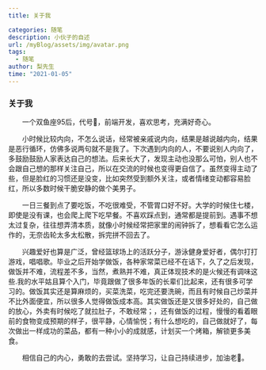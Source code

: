 ```yaml
---
title: 关于我

categories: 随笔
description: 小伙子的自述
url: /myBlog/assets/img/avatar.png
tags:
  - 随笔
author: 梨先生
time: "2021-01-05"
---
```


### 关于我

&emsp;&emsp;一个双鱼座95后，代号🍐，前端开发，喜欢思考，充满好奇心。

&emsp;&emsp;小时候比较内向，不怎么说话，经常被亲戚说内向，结果是越说越内向，结果是恶行循环，仿佛多说两句就不是我了。下次遇到内向的人，不要说别人内向了，多鼓励鼓励人家表达自己的想法。后来长大了，发现主动也没那么可怕，别人也不会跟自己想的那样关注自己，所以在交流的时候也变得更自信了。虽然变得主动了些，但是脸红的习惯还是没变，比如突然受到额外关注，或者情绪变动都容易脸红，所以多数时候干脆安静的做个美男子。

&emsp;&emsp;一日三餐到点了要吃饭，不吃很难受，不管胃口好不好。大学的时候住七楼，即使是没有课，也会爬上爬下吃早餐。不喜欢踩点到，通常都是提前到。遇事不想太过复杂，往往想弄清本质，就像小时候经常把家里的闹钟拆了，想看看它怎么运作的，无奈齿轮太多太松散，拆完拼不回去了。

&emsp;&emsp;兴趣爱好也算是广泛，曾经篮球场上的活跃分子，游泳健身爱好者，偶尔打打游戏，唱唱歌。毕业之后开始学做饭，各种家常菜已经不在话下，久了之后发现，做饭并不难，流程差不多，当然，煮熟并不难，真正体现技术的是火候还有调味这些.我的水平姑且算个入门，毕竟跟做了很多年饭的长辈们比起来，还有很多可学习的。做饭其实还是算麻烦的，买菜洗菜，吃完还要洗碗，而且有时候自己炒菜并不比外面便宜，所以很多人觉得做饭成本高。其实做饭还是又很多好处的，自己做的放心，外卖有时候吃了就拉肚子，不敢经常；，还有做饭的过程，慢慢的看着眼前的食物变成预期的样子，很平静，心情愉悦；有什么想吃的，自己做就好了，每次做出一样成功的菜品，都有一种小小的成就感，计划买一个烤箱，解锁更多美食。

&emsp;&emsp;相信自己的内心，勇敢的去尝试。坚持学习，让自己持续进步，加油老🍐。